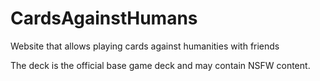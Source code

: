 # CardsAgainstHumans
Website that allows playing cards against humanities with friends

The deck is the official base game deck and may contain NSFW content.
